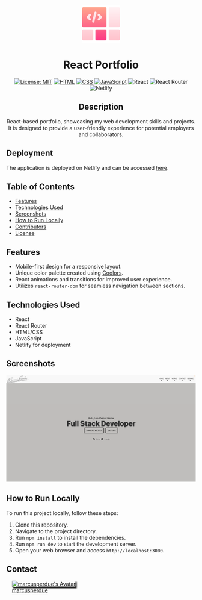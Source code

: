  <div align="center">

  <img src="https://github.com/marcusperdue/Regular-Expressions-Email-Validation/raw/main/assets/logo.png" alt="Logo" width="100">

# React Portfolio


[![License: MIT](https://img.shields.io/badge/License-MIT-yellow.svg)](https://opensource.org/licenses/MIT)
[![HTML](https://img.shields.io/badge/HTML5-%23E34F26.svg?style=flat&logo=html5&logoColor=white)](https://developer.mozilla.org/en-US/docs/Web/HTML)
[![CSS](https://img.shields.io/badge/CSS3-%231572B6.svg?style=flat&logo=css3&logoColor=white)](https://developer.mozilla.org/en-US/docs/Web/CSS)
[![JavaScript](https://img.shields.io/badge/JavaScript-F7DF1E?logo=javascript&logoColor=000&style=flat)](https://developer.mozilla.org/en-US/docs/Web/JavaScript)
![React](https://img.shields.io/badge/React-61DAFB?logo=react&logoColor=000&style=flat)
![React Router](https://img.shields.io/badge/React%20Router-CA4245?logo=react-router&logoColor=fff&style=flat)
![Netlify](https://img.shields.io/badge/Netlify-00C7B7?logo=netlify&logoColor=fff&style=flat)


## Description
   React-based portfolio, showcasing my web development skills and projects. It is designed to provide a user-friendly experience for potential employers and collaborators.
 
</div>
 
## Deployment
The application is deployed on Netlify and can be accessed [here](https://ephemeral-rabanadas-49d0f6.netlify.app/).


## Table of Contents
- [Features](#features)
- [Technologies Used](#technologies-used)
- [Screenshots](#screenshots)
- [How to Run Locally](#how-to-run-locally)
- [Contributors](#contributors)
- [License](#license)

 
## Features
- Mobile-first design for a responsive layout.
- Unique color palette created using [Coolors](https://coolors.co/).
- React animations and transitions for improved user experience.
- Utilizes `react-router-dom` for seamless navigation between sections.

## Technologies Used
- React
- React Router
- HTML/CSS
- JavaScript
- Netlify for deployment

## Screenshots
![DEMO](./src/assets/images/page.png)

## How to Run Locally
To run this project locally, follow these steps:

1. Clone this repository.
2. Navigate to the project directory.
3. Run `npm install` to install the dependencies.
4. Run `npm run dev` to start the development server.
5. Open your web browser and access `http://localhost:3000`.


 ## Contact

<div style="margin: 0 15px;">
    <a href="https://github.com/marcusperdue">
      <img src="https://avatars.githubusercontent.com/marcusperdue?s=100" alt="marcusperdue's Avatar" width="100"  style="box-shadow: 3px 3px 3px black;">
    </a>
    <br>
    <a href="https://github.com/marcusperdue">marcusperdue</a>
</div>

</div>